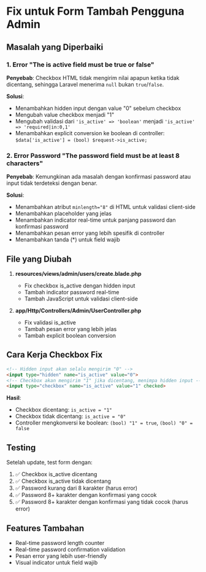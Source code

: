 # Fix untuk Form Tambah Pengguna Admin

## Masalah yang Diperbaiki

### 1. Error "The is active field must be true or false"

**Penyebab**: Checkbox HTML tidak mengirim nilai apapun ketika tidak dicentang, sehingga Laravel menerima `null` bukan `true`/`false`.

**Solusi**:
- Menambahkan hidden input dengan value "0" sebelum checkbox
- Mengubah value checkbox menjadi "1" 
- Mengubah validasi dari `'is_active' => 'boolean'` menjadi `'is_active' => 'required|in:0,1'`
- Menambahkan explicit conversion ke boolean di controller: `$data['is_active'] = (bool) $request->is_active;`

### 2. Error Password "The password field must be at least 8 characters"

**Penyebab**: Kemungkinan ada masalah dengan konfirmasi password atau input tidak terdeteksi dengan benar.

**Solusi**:
- Menambahkan atribut `minlength="8"` di HTML untuk validasi client-side
- Menambahkan placeholder yang jelas
- Menambahkan indicator real-time untuk panjang password dan konfirmasi password
- Menambahkan pesan error yang lebih spesifik di controller
- Menambahkan tanda (*) untuk field wajib

## File yang Diubah

1. **resources/views/admin/users/create.blade.php**
   - Fix checkbox is_active dengan hidden input
   - Tambah indicator password real-time
   - Tambah JavaScript untuk validasi client-side

2. **app/Http/Controllers/Admin/UserController.php**
   - Fix validasi is_active
   - Tambah pesan error yang lebih jelas
   - Tambah explicit boolean conversion

## Cara Kerja Checkbox Fix

```html
<!-- Hidden input akan selalu mengirim "0" -->
<input type="hidden" name="is_active" value="0">
<!-- Checkbox akan mengirim "1" jika dicentang, menimpa hidden input -->
<input type="checkbox" name="is_active" value="1" checked>
```

**Hasil**:
- Checkbox dicentang: `is_active = "1"` 
- Checkbox tidak dicentang: `is_active = "0"`
- Controller mengkonversi ke boolean: `(bool) "1" = true`, `(bool) "0" = false`

## Testing

Setelah update, test form dengan:

1. ✅ Checkbox is_active dicentang
2. ✅ Checkbox is_active tidak dicentang  
3. ✅ Password kurang dari 8 karakter (harus error)
4. ✅ Password 8+ karakter dengan konfirmasi yang cocok
5. ✅ Password 8+ karakter dengan konfirmasi yang tidak cocok (harus error)

## Features Tambahan

- Real-time password length counter
- Real-time password confirmation validation
- Pesan error yang lebih user-friendly
- Visual indicator untuk field wajib
